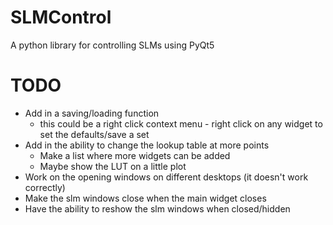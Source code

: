 # SLMControl
A python library for controlling SLMs using PyQt5

# TODO
- Add in a saving/loading function
  - this could be a right click context menu - right click on any widget to set the defaults/save a set
- Add in the ability to change the lookup table at more points
  - Make a list where more widgets can be added
  - Maybe show the LUT on a little plot
- Work on the opening windows on different desktops (it doesn't work correctly)
- Make the slm windows close when the main widget closes
- Have the ability to reshow the slm windows when closed/hidden
